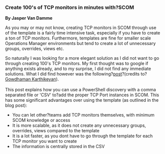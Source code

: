 ### **Create 100's of TCP monitors in minutes with?SCOM**

**By Jasper Van Damme**

As you may or may not know, creating TCP monitors in SCOM through use of the template is a fairly time intensive task, especially if you have to create a ton of TCP monitors. Furthermore, templates are fine for smaller scale Operations Manager environments but tend to create a lot of unnecessary groups, overrides, views etc.

So naturally I was looking for a more elegant solution as I did not want to go through creating 100's TCP monitors. My first thought was to google if anything exists already, and to my surprise, I did not find any immediate solutions. What I did find however was the following?[post](https://azurecloudai.blog/2015/12/01/scom-advanced-authoring-powershell-discovery-from-csv-file-explained-using-tcp-port-monitoring-scenario/)?(credits to?[Gowdhaman Karthikeyan](https://social.technet.microsoft.com/profile/Gowdhaman+Karthikeyan)).[\
](https://azurecloudai.blog/2015/12/01/scom-advanced-authoring-powershell-discovery-from-csv-file-explained-using-tcp-port-monitoring-scenario/)\
This post explains how you can use a PowerShell discovery with a comma separated file or 'CSV' to?add the proper TCP Port instances in SCOM. This has some significant advantages over using the template (as outlined in the blog post):

-   You can let other?teams add TCP monitors themselves, with minimum SCOM knowledge or access
-   It is more scalable, as it does not create any unnecessary groups, overrides, views compared to the template
-   It is a lot faster, as you dont have to go through the template for each TCP monitor you want to create
-   The information is centrally stored in the CSV

